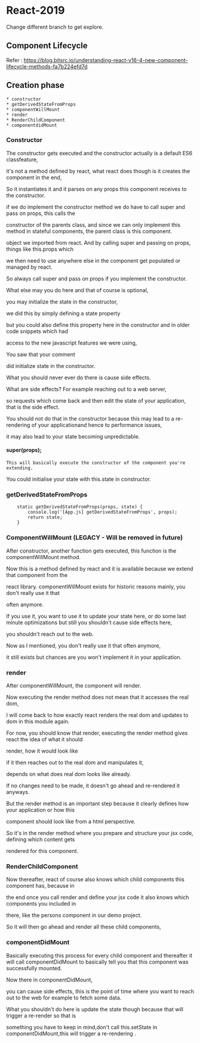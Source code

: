 # React-2019
Change different branch to get explore.
## Component Lifecycle
Refer : https://blog.bitsrc.io/understanding-react-v16-4-new-component-lifecycle-methods-fa7b224efd7d

## Creation phase
    * constructor
    * getDerivedStateFromProps
    * componentWillMount
    * render
    * RenderChildComponent
    * componentdidMount

### Constructor

The constructor gets executed and the constructor actually is a default ES6 classfeature,

it's not a method defined by react, what react does though is it creates the component in the end,

So it instantiates it and it parses on any props this component receives to the constructor.

if we do implement the constructor method we do have to call super and pass on props, this calls the

constructor of the parents class, and since we can only implement this method in stateful components, the parent class is this component.

object we imported from react. And by calling super and passing on props, things like this.props which

we then need to use anywhere else in the component get populated or managed by react.

So always call super and pass on props if you implement the constructor. 

What else may you do here and that of course is optional,

you may initialize the state in the constructor,

we did this by simply defining a state property

but you could also define this property here in the constructor and in older code snippets which had

access to the new javascript features we were using,

You saw that your comment

did initialize state in the constructor.

What you should never ever do there is cause side effects.

What are side effects? For example reaching out to a web server,

so requests which come back and then edit the state of your application, that is the side effect.

You should not do that in the constructor because this may lead to a re-rendering of your applicationand hence to performance issues,

it may also lead to your state becoming unpredictable.

#### super(props); 
    This will basically execute the constructor of the component you're extending.
You could initialise your state with this.state in constructor.

### getDerivedStateFromProps

```
    static getDerivedStateFromProps(props, state) {
        console.log('[App.js] getDerivedStateFromProps', props);
        return state;
    }
```


### ComponentWillMount (LEGACY - Will be removed in future)

After constructor, another function gets executed, this function is the componentWillMount method.

Now this is a method defined by react and it is available because we extend that component from the

react library. componentWillMount exists for historic reasons mainly, you don't really use it that

often anymore.

If you use it, you want to use it to update your state here, or do some last minute optimizations but still you shouldn't cause side effects here,

you shouldn't reach out to the web.

Now as I mentioned, you don't really use it that often anymore,

it still exists but chances are you won't implement it in your application. 

### render

After componentWillMount, the component will render.

Now executing the render method does not mean that it accesses the real dom,

I will come back to how exactly react renders the real dom and updates to dom in this module again.

For now, you should know that render, executing the render method gives react the idea of what it should

render, how it would look like

if it then reaches out to the real dom and manipulates it,

depends on what does real dom looks like already.

If no changes need to be made, it doesn't go ahead and re-rendered it anyways.

But the render method is an important step because it clearly defines how your application or how this

component should look like from a html perspective.

So it's in the render method where you prepare and structure your jsx code, defining which content gets

rendered for this component.

### RenderChildComponent

Now thereafter, react of course also knows which child components this component has, because in

the end once you call render and define your jsx code it also knows which components you included in

there, like the persons component in our demo project.

So it will then go ahead and render all these child components,

### componentDidMount

Basically executing this process for every child component and thereafter it will call componentDidMount to basically tell you that this component was successfully mounted.

Now there in componentDidMount,

you can cause side effects, this is the point of time where you want to reach out to the web for example to fetch some data.

What you shouldn't do here is update the state though because that will trigger a re-render so that is

something you have to keep in mind,don't call this.setState in componentDidMount,this will trigger a re-rendering .

